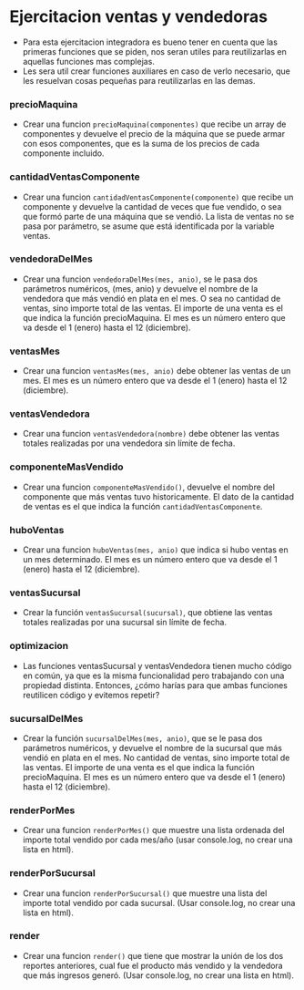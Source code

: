# Ejercitacion ventas y vendedoras

- Para esta ejercitacion integradora es bueno tener en cuenta que las primeras funciones que se piden, nos seran utiles para reutilizarlas en aquellas funciones mas complejas.
- Les sera util crear funciones auxiliares en caso de verlo necesario, que les resuelvan cosas pequeñas para reutilizarlas en las demas.

### precioMaquina
- Crear una funcion `precioMaquina(componentes)` que recibe un array de componentes y devuelve el precio de la máquina que se puede armar con esos componentes, que es la suma de los precios de cada componente incluido.

### cantidadVentasComponente
- Crear una funcion `cantidadVentasComponente(componente)` que recibe un componente y devuelve la cantidad de veces que fue vendido, o sea que formó parte de una máquina que se vendió. La lista de ventas no se pasa por parámetro, se asume que está identificada por la variable ventas.

### vendedoraDelMes
- Crear una funcion `vendedoraDelMes(mes, anio)`, se le pasa dos parámetros numéricos, (mes, anio) y devuelve el nombre de la vendedora que más vendió en plata en el mes. O sea no cantidad de ventas, sino importe total de las ventas. El importe de una venta es el que indica la función precioMaquina. El mes es un número entero que va desde el 1 (enero) hasta el 12 (diciembre).

### ventasMes
- Crear una funcion `ventasMes(mes, anio)` debe obtener las ventas de un mes. El mes es un número entero que va desde el 1 (enero) hasta el 12 (diciembre).

### ventasVendedora
- Crear una funcion `ventasVendedora(nombre)` debe obtener las ventas totales realizadas por una vendedora sin límite de fecha.

### componenteMasVendido
- Crear una funcion `componenteMasVendido()`, devuelve el nombre del componente que más ventas tuvo historicamente. El dato de la cantidad de ventas es el que indica la función `cantidadVentasComponente`.

### huboVentas
- Crear una funcion `huboVentas(mes, anio)` que indica si hubo ventas en un mes determinado. El mes es un número entero que va desde el 1 (enero) hasta el 12 (diciembre).

### ventasSucursal
- Crear la función `ventasSucursal(sucursal)`, que obtiene las ventas totales realizadas por una sucursal sin límite de fecha.

### optimizacion
- Las funciones ventasSucursal y ventasVendedora tienen mucho código en común, ya que es la misma funcionalidad pero trabajando con una propiedad distinta. Entonces, ¿cómo harías para que ambas funciones reutilicen código y evitemos repetir?

### sucursalDelMes
- Crear la función `sucursalDelMes(mes, anio)`, que se le pasa dos parámetros numéricos, y devuelve el nombre de la sucursal que más vendió en plata en el mes. No cantidad de ventas, sino importe total de las ventas. El importe de una venta es el que indica la función precioMaquina. El mes es un número entero que va desde el 1 (enero) hasta el 12 (diciembre).

### renderPorMes
- Crear una funcion `renderPorMes()` que muestre una lista ordenada del importe total vendido por cada mes/año (usar console.log, no crear una lista en html).

### renderPorSucursal
- Crear una funcion `renderPorSucursal()` que muestre una lista del importe total vendido por cada sucursal. (Usar console.log, no crear una lista en html).

### render
- Crear una funcion `render()` que tiene que mostrar la unión de los dos reportes anteriores, cual fue el producto más vendido y la vendedora que más ingresos generó. (Usar console.log, no crear una lista en html).